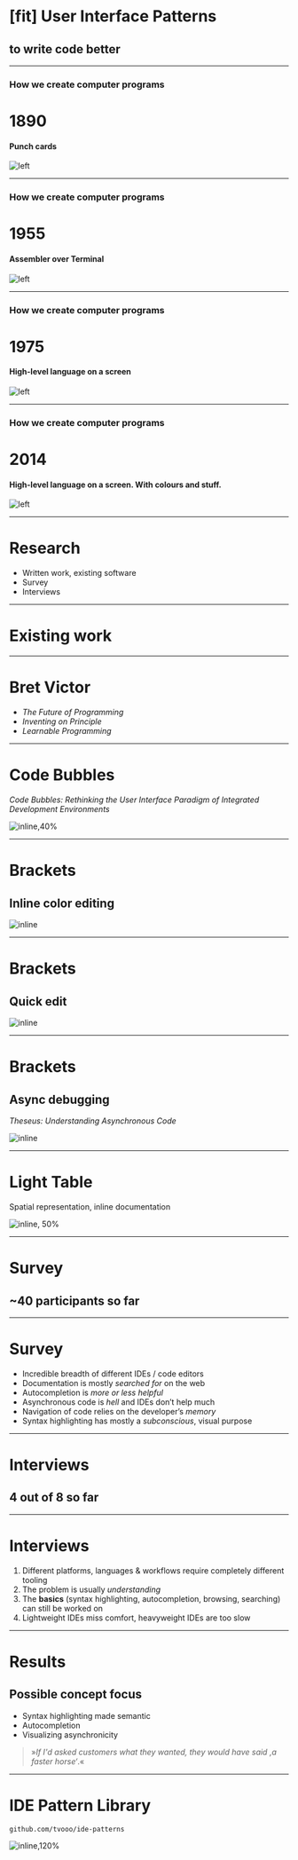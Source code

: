 # [fit] User Interface Patterns
## to write code better

---

### How we create computer programs

# 1890 

#### Punch cards

![left](punchcard.jpg)

---

### How we create computer programs

# 1955

#### Assembler over Terminal

![left](asm.png)

---

### How we create computer programs

# 1975

#### High-level language on a screen

![left](c-bw.jpg)

---

### How we create computer programs

# 2014

#### High-level language on a screen. With colours and stuff.

![left](c.jpg)

---

# Research

* Written work, existing software
* Survey
* Interviews

---

# Existing work

---

# Bret Victor

- *The Future of Programming*
- *Inventing on Principle*
- *Learnable Programming*

---

# Code Bubbles

*Code Bubbles: Rethinking the User Interface Paradigm of Integrated Development Environments*

![inline,40%](codebubbles.png)

---

# Brackets

## Inline color editing
![inline](brackets-color.png)

---

# Brackets

## Quick edit

![inline](brackets-quick-edit.jpg)

---

# Brackets

## Async debugging

*Theseus: Understanding Asynchronous Code*

![inline](theseus.png)

---

# Light Table

Spatial representation, inline documentation

![inline, 50%](http://www.chris-granger.com/images/lightable/game-example.png)


---

# Survey

## ~40 participants so far

---

# Survey

* Incredible breadth of different IDEs / code editors
* Documentation is mostly *searched for* on the web
* Autocompletion is *more or less helpful*
* Asynchronous code is *hell* and IDEs don’t help much
* Navigation of code relies on the developer’s *memory*
* Syntax highlighting has mostly a *subconscious*, visual purpose

---

# Interviews

## 4 out of 8 so far

---

# Interviews

1. Different platforms, languages & workflows require completely different tooling
2. The problem is usually *understanding*
3. The **basics** (syntax highlighting, autocompletion, browsing, searching) can still be worked on
4. Lightweight IDEs miss comfort, heavyweight IDEs are too slow

---

# Results

## Possible concept focus
- Syntax highlighting made semantic
- Autocompletion
- Visualizing asynchronicity

> »*If I'd asked customers what they wanted, they would have said ‚a faster horse‘*.«


---

# IDE Pattern Library

`github.com/tvooo/ide-patterns`

![inline,120%](library.png)

